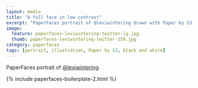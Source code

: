 ```yaml
---
layout: media
title: "A full face in low contrast"
excerpt: "PaperFaces portrait of @leviwintering drawn with Paper by 53 on an iPad."
image: 
  feature: paperfaces-leviwintering-twitter-lg.jpg
  thumb: paperfaces-leviwintering-twitter-150.jpg
category: paperfaces
tags: [portrait, illustration, Paper by 53, black and white]
---
```


PaperFaces portrait of [@leviwintering](http://twitter.com/leviwintering).

{% include paperfaces-boilerplate-2.html %}